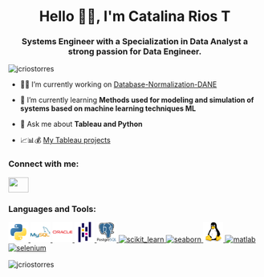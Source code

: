 <h1 align="center">Hello 👩🏻, I'm Catalina Rios T</h1>
<h3 align="center">Systems Engineer with a Specialization in Data Analyst a strong passion for Data Engineer.</h3>

<p align="left"> <img src="https://komarev.com/ghpvc/?username=jcriostorres&label=Profile%20views&color=0e75b6&style=flat" alt="jcriostorres" /> </p>

- 🚧🔨 I’m currently working on [Database-Normalization-DANE](https://github.com/jcriostorres/Database-Normalization-DANE.git)


- 🎯 I’m currently learning **Methods used for modeling and simulation of systems based on machine learning techniques ML**

- 💬 Ask me about **Tableau and Python**

- 📈📊💰 [My Tableau projects](https://public.tableau.com/app/profile/johana.riox/vizzes)

<h3 align="left">Connect with me:</h3>
<p align="left">
<a href="https://linkedin.com/in/"https://www.linkedin.com/in/j-catalina-rios-data-science/" target="blank"><img align="center" src="https://raw.githubusercontent.com/rahuldkjain/github-profile-readme-generator/master/src/images/icons/Social/linked-in-alt.svg" alt=""https://www.linkedin.com/in/j-catalina-rios-data-science/" height="30" width="40" /></a>


</p>

<h3 align="left">Languages and Tools:</h3>
<p align="left"> 
<a href="https://www.python.org" target="_blank" rel="noreferrer"> <img src="https://raw.githubusercontent.com/devicons/devicon/master/icons/python/python-original.svg" alt="python" width="40" height="40"/> </a>
<a href="https://www.mysql.com/" target="_blank" rel="noreferrer"> <img src="https://raw.githubusercontent.com/devicons/devicon/master/icons/mysql/mysql-original-wordmark.svg" alt="mysql" width="40" height="40"/> </a> 
<a href="https://www.oracle.com/" target="_blank" rel="noreferrer"> <img src="https://raw.githubusercontent.com/devicons/devicon/master/icons/oracle/oracle-original.svg" alt="oracle" width="40" height="40"/> </a> <a href="https://pandas.pydata.org/" target="_blank" rel="noreferrer"> <img src="https://raw.githubusercontent.com/devicons/devicon/2ae2a900d2f041da66e950e4d48052658d850630/icons/pandas/pandas-original.svg" alt="pandas" width="40" height="40"/> </a> <a href="https://www.postgresql.org" target="_blank" rel="noreferrer"> <img src="https://raw.githubusercontent.com/devicons/devicon/master/icons/postgresql/postgresql-original-wordmark.svg" alt="postgresql" width="40" height="40"/> </a>  <a href="https://scikit-learn.org/" target="_blank" rel="noreferrer"> <img src="https://upload.wikimedia.org/wikipedia/commons/0/05/Scikit_learn_logo_small.svg" alt="scikit_learn" width="40" height="40"/> </a> <a href="https://seaborn.pydata.org/" target="_blank" rel="noreferrer"> <img src="https://seaborn.pydata.org/_images/logo-mark-lightbg.svg" alt="seaborn" width="40" height="40"/> </a>
<a href="https://www.linux.org/" target="_blank" rel="noreferrer"> <img src="https://raw.githubusercontent.com/devicons/devicon/master/icons/linux/linux-original.svg" alt="linux" width="40" height="40"/> </a> 
<a href="https://www.mathworks.com/" target="_blank" rel="noreferrer"> <img src="https://upload.wikimedia.org/wikipedia/commons/2/21/Matlab_Logo.png" alt="matlab" width="40" height="40"/> </a> 
 <a href="https://www.selenium.dev" target="_blank" rel="noreferrer"> <img src="https://raw.githubusercontent.com/detain/svg-logos/780f25886640cef088af994181646db2f6b1a3f8/svg/selenium-logo.svg" alt="selenium" width="40" height="40"/> </a> </p>

<p><img align="center" src="https://github-readme-stats.vercel.app/api/top-langs?username=jcriostorres&show_icons=true&locale=en&layout=compact" alt="jcriostorres" /></p>
